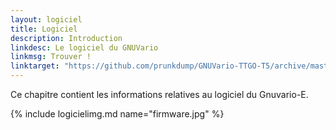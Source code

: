 ```yaml
---
layout: logiciel
title: Logiciel
description: Introduction
linkdesc: Le logiciel du GNUVario
linkmsg: Trouver !
linktarget: "https://github.com/prunkdump/GNUVario-TTGO-T5/archive/master.zip"
---
```


Ce chapitre contient les informations relatives au logiciel du Gnuvario-E.

{% include logicielimg.md name="firmware.jpg" %}
